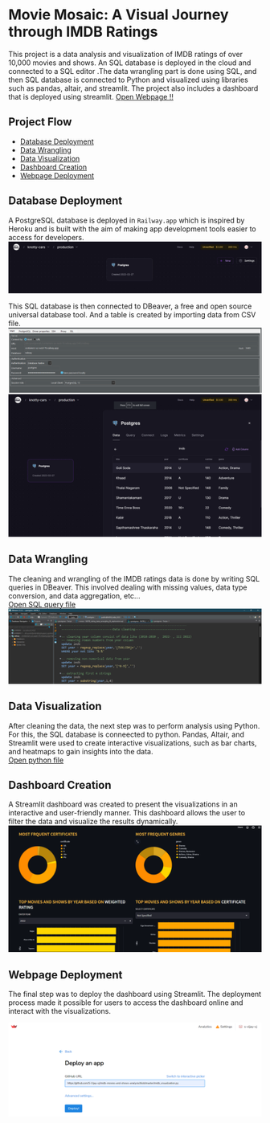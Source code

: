 # Movie Mosaic: A Visual Journey through IMDB Ratings

This project is a data analysis and visualization of IMDB ratings of over 10,000 movies and shows. An SQL database is deployed in the cloud and connected to a SQL editor .The data wrangling part is done using SQL, and then SQL database is connected to Python and visualized using libraries such as pandas, altair, and streamlit. The project also includes a dashboard that is deployed using streamlit.
[Open Webpage !!](https://s-vijay-vj-movie-mosaic-a-visual-jour-imdb-visualization-2foiwk.streamlit.app/)

## Project Flow
  - [Database Deployment](#Database-Deployment)
  - [Data Wrangling](#Data-Wrangling)
  - [Data Visualization](#Data-Visualization)
  - [Dashboard Creation](#Dashboard-Creation)
  - [Webpage Deployment](#Webpage-Deployment)



## Database Deployment
A PostgreSQL database is deployed in `Railway.app` which is inspired by Heroku and is built with the aim of making app development tools easier to access for developers.
![Railway.app interface](railway_app_interface.png )

This SQL database is then connected to DBeaver, a free and open source universal database tool. And a table is created by importing data from CSV file.
![DBeaver_connection](Dbeaver_connection.png)
![imdb_table](imdb_table.png)

## Data Wrangling
The cleaning and wrangling of the IMDB ratings data is done by writing SQL queries in DBeaver. This involved dealing with missing values, data type conversion, and data aggregation, etc...
<br>[Open SQL query file](data_wrangling_using_SQL.sql)
![Data_wrangling ](datawrangling_dbeaver.png)

## Data Visualization
After cleaning the data, the next step was to perform analysis using Python. For this, the SQL database is conneected to python. Pandas, Altair, and Streamlit were used to create interactive visualizations, such as bar charts, and heatmaps to gain insights into the data.
<br>[Open python file](imdb_visualization.py)

## Dashboard Creation
A Streamlit dashboard was created to present the visualizations in an interactive and user-friendly manner. This dashboard allows the user to filter the data and visualize the results dynamically.
![Dashboard visualization](dashboard_visualization.png)

## Webpage Deployment
The final step was to deploy the dashboard using Streamlit. The deployment process made it possible for users to access the dashboard online and interact with the visualizations.

![Streamlit Deployment](streamlit_deployment.png)
